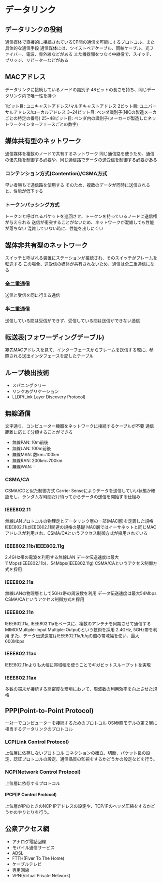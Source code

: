 # データリンク
## データリンクの役割
通信媒体で直接的に接続されているCP間の通信を可能にするプロトコル、また具体的な通信手段
通信媒体には、ツイストペアケーブル、同軸ケーブル、光ファイバー、電波、赤外線などがある
また機器間をつなぐ中継役で、スイッチ、ブリッジ、リピーターなどがある

## MACアドレス
データリンクに接続しているノードの識別子
48ビットの長さを持ち、同じデータリンク内で唯一性を持つ

1ビット目: ユニキャストアドレス/マルチキャストアドレス
2ビット目: ユニバーサルアドレス/ローカルアドレス
3~24ビット目: ベンダ識別子(NICの製造メーカごとの特定の番号)
25~48ビット目: ベンダ内の識別子(メーカーが製造したネットワークインターフェースごとの数字)

## 媒体共有型のネットワーク
通信媒体を複数のノードで共有するネットワーク
同じ通信路を使うため、通信の優先権を制御する必要や、同じ通信路でデータの送受信を制御する必要がある

### コンテンション方式(Contention)/CSMA方式
早い者勝ちで通信路を使用する
そのため、複数のデータが同時に送信されると、性能が低下する

### トークンパッシング方式
トークンと呼ばれるパケットを巡回させ、トークンを持っているノードに送信権が与えられる
送信が衝突することがないため、ネットワークが混雑しても性能が落ちない
混雑していない時に、性能を出しにくい

## 媒体非共有型のネットワーク
スイッチと呼ばれる装置にステーションが接続され、そのスイッチがフレームを転送する
この場合、送受信の媒体が共有されないため、通信は全二重通信になる

### 全二重通信
送信と受信を同に行える通信

### 半二重通信
送信している間は受信ができず、受信している間は送信ができない通信

## 転送表(フォワーディングデーブル)
宛先MACアドレスを見て、インターフェースからフレームを送信する際に、参照される送出インタフェースを記したテーブル

## ループ検出技術
- スパニングツリー
- リンクあグリケーション
- LLDP(Link Layer Discovery Protocol)

## 無線通信
文字通り、コンピューター機器をネットワークに接続するケーブルが不要
通信距離に応じて分類することができる
- 無線PAN: 10m前後
- 無線LAN: 100m前後
- 無線MAN: 数km~100km
- 無線RAN: 200km~700km
- 無線WAN: -

### CSMA/CA
CSMA/CDと似た制御方式
Carrier Senseによりデータを送信していい状態か確認をし、ランダムな時間だけ待ってからデータの送信を開始する仕組み

### IEEE802.11
無線LANプロトコルの物理走とデータリンク層の一部(MAC層)を定義した規格
IEEE802.11はIEEE802.11関連の規格の基礎
MAC層ではイーサネットと同じMACアドレスが利用され、CSMA/CAというアクセス制御方式が採用されている

### IEEE802.11b/IEEE802.11g
2.4GHz帯の電波を利用する無線LAN
データ伝送速度は最大11Mbps(IEEE802.11b)、54Mbps(IEEE802.11g)
CSMA/CAというアクセス制御方式を採用

### IEEE802.11a
無線LANの物理層として5GHz帯の周波数を利用
データ伝送速度は最大54Mbps
CSMA/CAというアクセス制御方式を採用

### IEEE802.11n
IEEE802.11a, IEEE802.11aをベースに、複数のアンテナを同期させて通信するMIMO(Multiple-Input Multiple-Output)という技術を採用
2.4GHz, 5GHz帯を利用
また、データ伝送速度はIEEE802.11a/b/gの倍の帯域幅を使い、最大600Mbps

### IEEE802.11ac
IEEE802.11nよりも大幅に帯域幅を使うことでギガビットスループットを実現

### IEEE802.11ax
多数の端末が接続する高密度な環境において、周波数の利用効率を向上させた規格

## PPP(Point-to-Point Protocol)
一対一でコンピューターを接続するためのプロトコル
OSI参照モデルの第２層に相当するデータリンクのプロトコル

### LCP(Link Control Protocol)
上位層に依存しないプロトコル
コネクションの確立、切断、パケット長の設定、認証プロトコルの設定、通信品質の監視をするかどうかの設定などを行う。

### NCP(Network Control Protocol)
上位層に依存するプロトコル

#### IPCP(IP Control Protocol)
上位層がIPのときのNCP
IPアドレスの設定や、TCP/IPのヘッダ圧縮をするかどうかのやりとりを行う。

## 公衆アクセス網
- アナログ電話回線
- モバイル通信サービス
- ADSL
- FTTH(Fiver To The Home)
- ケーブルテレビ
- 専用回線
- VPN(Virtual Private Network)
